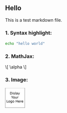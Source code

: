 ## Hello 

This is a test markdown file.

### 1. Syntax highlight:
```sh
echo "hello world"
```

### 2. MathJax:
\\[
\alpha
\\]

### 3. Image:
![](/img/example.png)
